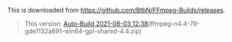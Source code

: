 This is downloaded from https://github.com/BtbN/FFmpeg-Builds/releases.

> This version: [Auto-Build 2021-08-03 12:38](https://github.com/BtbN/FFmpeg-Builds/releases/tag/autobuild-2021-08-03-12-38)(ffmpeg-n4.4-79-gde1132a891-win64-gpl-shared-4.4.zip)